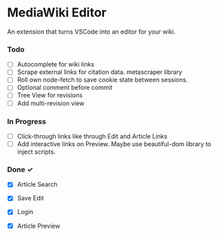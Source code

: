 # MediaWiki Editor

An extension that turns VSCode into an editor for your wiki.

### Todo

- [ ] Autocomplete for wiki links  
- [ ] Scrape external links for citation data. metascraper library  
- [ ] Roll own node-fetch to save cookie state between sessions.  
- [ ] Optional comment before commit  
- [ ] Tree View for revisions  
- [ ] Add multi-revision view  

### In Progress

- [ ] Click-through links like through Edit and Article Links  
- [ ] Add interactive links on Preview. Maybe use beautiful-dom library to inject scripts.  

### Done ✓

- [x] Article Search  
- [x] Save Edit  
- [x] Login  
- [x] Article Preview  

